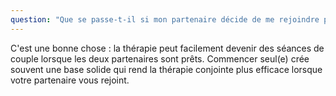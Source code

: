 ```yaml
---
question: "Que se passe-t-il si mon partenaire décide de me rejoindre plus tard ?"
---
```

C'est une bonne chose : la thérapie peut facilement devenir des séances de couple lorsque les deux partenaires sont prêts. Commencer seul(e) crée souvent une base solide qui rend la thérapie conjointe plus efficace lorsque votre partenaire vous rejoint.
